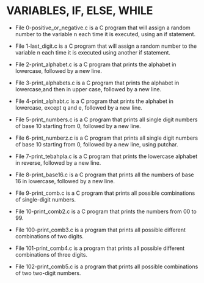 # VARIABLES, IF, ELSE, WHILE
* File 0-positive_or_negative.c is a C program that will assign a random number to the variable n each time it is executed, using an if statement.

* File 1-last_digit.c is a C program that will assign a random number to the variable n each time it is executed using another if statement.

* File 2-print_alphabet.c is a C program that prints the alphabet in lowercase, followed by a new line.

* File 3-print_alphabets.c is a C program that prints the alphabet in lowercase,and then in upper case, followed by a new line.

* File 4-print_alphabt.c is a C program that prints the alphabet in lowercase, except q and e, followed by a new line.

* File 5-print_numbers.c is a C program that prints all single digit numbers of base 10 starting from 0, followed by a new line.

* File 6-print_numberz.c is a C program that prints all single digit numbers of base 10 starting from 0, followed by a new line, using putchar.

* File 7-print_tebahpla.c is a C program that prints the lowercase alphabet in reverse, followed by a new line.

* File 8-print_base16.c is a C program that prints all the numbers of base 16 in lowercase, followed by a new line.

* File 9-print_comb.c is a C program that prints all possible combinations of single-digit numbers.

* File 10-print_comb2.c is a C program that prints the numbers from 00 to 99.

* File 100-print_comb3.c is a program that prints all possible different combinations of two digits.

* File 101-print_comb4.c is a program that prints all possible different combinations of three digits.

* File 102-print_comb5.c is a program that prints all possible combinations of two two-digit numbers.
